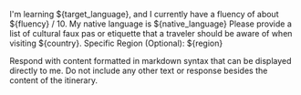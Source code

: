 I'm learning ${target_language}, and I currently have a fluency of about ${fluency} / 10. My native language is ${native_language}
Please provide a list of cultural faux pas or etiquette that a traveler should be aware of when visiting ${country}.
Specific Region (Optional): ${region}

Respond with content formatted in markdown syntax that can be displayed directly to me.
Do not include any other text or response besides the content of the itinerary.